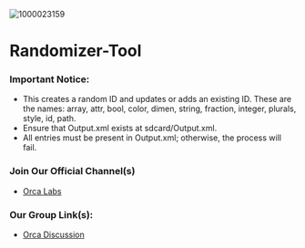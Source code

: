 ![1000023159](https://github.com/user-attachments/assets/b0cd8f6e-336e-4c01-aefe-4ce26940da0c)

# Randomizer-Tool

### Important Notice:
- This creates a random ID and updates or adds an existing ID.
These are the names: array, attr, bool, color, dimen, string, fraction, integer, plurals, style, id, path.
- Ensure that Output.xml exists at sdcard/Output.xml.
- All entries must be present in Output.xml; otherwise, the process will fail.

### Join Our Official Channel(s)
- [Orca Labs](https://t.me/OrcaOnSteroids)
### Our Group Link(s):
- [Orca Discussion](https://t.me/OrcaDiscussion)

